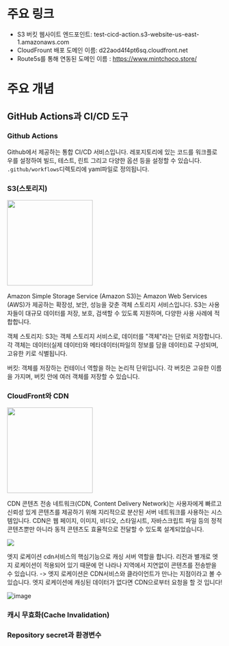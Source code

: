 # 주요 링크

- S3 버킷 웹사이트 엔드포인트: test-cicd-action.s3-website-us-east-1.amazonaws.com
- CloudFrount 배포 도메인 이름: d22aod4f4pt6sq.cloudfront.net
- Route5s를 통해 연동된 도메인 이름 : https://www.mintchoco.store/

# 주요 개념

## GitHub Actions과 CI/CD 도구

### Github Actions
Github에서 제공하는 통합 CI/CD 서비스입니다. 레포지토리에 있는 코드를 워크플로우를 설정하여 빌드, 테스트, 린트 그리고 다양한 옵션 등을 설정할 수 있습니다.
`.github/workflows`디렉토리에 yaml파일로 정의됩니다.

### S3(스토리지)

<img src="https://github.com/user-attachments/assets/c141c7e9-0dbf-401b-b77c-754dcf68c6f5" height='200' width='200'/>

Amazon Simple Storage Service (Amazon S3)는 Amazon Web Services (AWS)가 제공하는 확장성, 보안, 성능을 갖춘 객체 스토리지 서비스입니다. S3는 사용자들이 대규모 데이터를 저장, 보호, 검색할 수 있도록 지원하며, 다양한 사용 사례에 적합합니다.

객체 스토리지: S3는 객체 스토리지 서비스로, 데이터를 "객체"라는 단위로 저장합니다. 각 객체는 데이터(실제 데이터)와 메타데이터(파일의 정보를 담을 데이터)로 구성되며, 고유한 키로 식별됩니다.

버킷: 객체를 저장하는 컨테이너 역할을 하는 논리적 단위입니다. 각 버킷은 고유한 이름을 가지며, 버킷 안에 여러 객체를 저장할 수 있습니다.


### CloudFront와 CDN


<img src="https://github.com/user-attachments/assets/99b8dbb8-3ad5-4039-a026-7cae8c6850d3" height='200' width='200'/>

CDN
콘텐츠 전송 네트워크(CDN, Content Delivery Network)는 사용자에게 빠르고 신뢰성 있게 콘텐츠를 제공하기 위해 지리적으로 분산된 서버 네트워크를 사용하는 시스템입니다. CDN은 웹 페이지, 이미지, 비디오, 스타일시트, 자바스크립트 파일 등의 정적 콘텐츠뿐만 아니라 동적 콘텐츠도 효율적으로 전달할 수 있도록 설계되었습니다.

<img src="https://github.com/user-attachments/assets/e188748a-0ddb-4625-93ed-0ba496bdeabb" />

엣지 로케이션
cdn서비스의 핵심기능으로 캐싱 서버 역할을 합니다. 리전과 별개로 엣지 로케이션이 적용되어 있기 때문에 먼 나라나 지역에서 지연없이 콘텐츠를 전송받을 수 있습니다.
-> 엣지 로케이션은 CDN서비스와 클라이언트가 만나는 지점이라고 볼 수 있습니다. 엣지 로케이션에 캐싱된 데이터가 없다면 CDN으로부터 요청을 할 것 입니다!

![image](https://github.com/user-attachments/assets/e80015f8-b6c5-402f-aa4b-446f58080743)



### 캐시 무효화(Cache Invalidation)

### Repository secret과 환경변수
